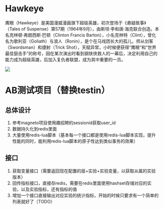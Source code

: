 # Hawkeye

鹰眼（Hawkeye）是美国漫威漫画旗下超级英雄，初次登场于《悬疑故事》（Tales of Suspense）第57期（1964年9月），由斯坦·李和唐·海克联合创造。本名克林顿·弗朗西斯·巴顿（Clinton Francis Barton），小名克林特（Clint），曾化名为歌利亚（Goliath）与浪人（Ronin），是个在马戏团长大的孤儿，师从剑客（Swordsman）和捷射（Trick Shot），天赋异常，小时候便获得“鹰眼“和“世界最佳狙击手”的称号，因在某次演出时看到钢铁侠救人的一幕后，决定利用自己的能力成为超级英雄，后加入复仇者联盟，成为其中重要的一员。

![](https://img1.3lian.com/2015/a1/31/d/190.jpg)

# AB测试项目（替换testin）

## 总体设计
1. 参考magneto项目使用趣招聘的sessionid获取user_id
2. 数据持久化到redis里面
3. 大量使用redis-lua脚本（基本每一个接口都是使用redis-lua脚本实现，提升性能的同时，能利用redis-lua脚本的原子性达到类似事务的效果）

## 接口
1. 获取变量接口（需要返回现在配置的层+实验+实验变量，以获取从属的实验版本）
2. 回传指标接口，直接存redis，需要在redis里面使用hashset存储对应的实验，以及实验指标，还有指标的值
3. 增加一个接口直接输出对应实验的统计指标，开始的时候只要求有一个简单的列表就好了（TODO）
